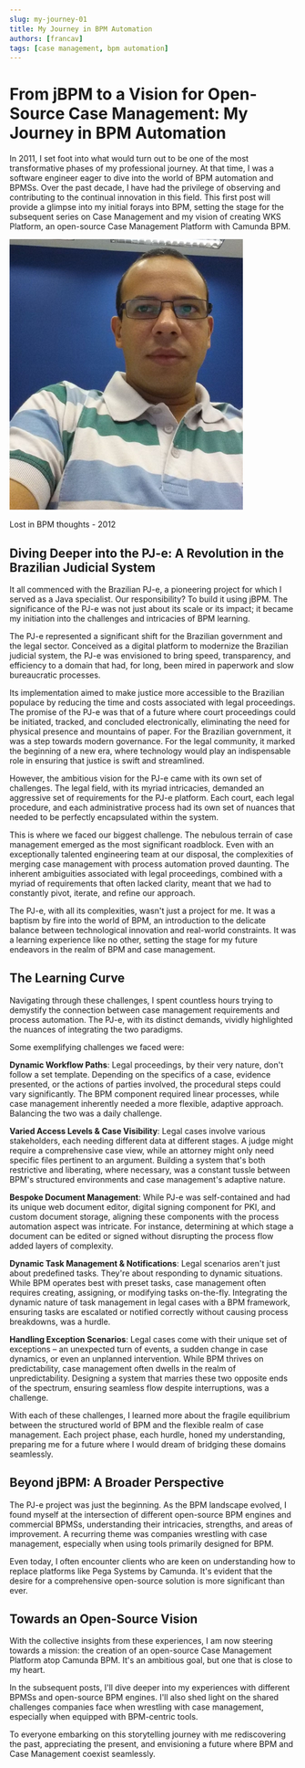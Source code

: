 ```yaml
---
slug: my-journey-01
title: My Journey in BPM Automation
authors: [francav]
tags: [case management, bpm automation]
---
```


# From jBPM to a Vision for Open-Source Case Management: My Journey in BPM Automation

In 2011, I set foot into what would turn out to be one of the most transformative phases of my professional journey. At that time, I was a software engineer eager to dive into the world of BPM automation and BPMSs. Over the past decade, I have had the privilege of observing and contributing to the continual innovation in this field. This first post will provide a glimpse into my initial forays into BPM, setting the stage for the subsequent series on Case Management and my vision of creating WKS Platform, an open-source Case Management Platform with Camunda BPM.

![Lost in BPM thoughts - 2012](./pje.jpg)

Lost in BPM thoughts - 2012

## Diving Deeper into the PJ-e: A Revolution in the Brazilian Judicial System

It all commenced with the Brazilian PJ-e, a pioneering project for which I served as a Java specialist. Our responsibility? To build it using jBPM. The significance of the PJ-e was not just about its scale or its impact; it became my initiation into the challenges and intricacies of BPM learning.

The PJ-e represented a significant shift for the Brazilian government and the legal sector. Conceived as a digital platform to modernize the Brazilian judicial system, the PJ-e was envisioned to bring speed, transparency, and efficiency to a domain that had, for long, been mired in paperwork and slow bureaucratic processes.

Its implementation aimed to make justice more accessible to the Brazilian populace by reducing the time and costs associated with legal proceedings. The promise of the PJ-e was that of a future where court proceedings could be initiated, tracked, and concluded electronically, eliminating the need for physical presence and mountains of paper. For the Brazilian government, it was a step towards modern governance. For the legal community, it marked the beginning of a new era, where technology would play an indispensable role in ensuring that justice is swift and streamlined.

However, the ambitious vision for the PJ-e came with its own set of challenges. The legal field, with its myriad intricacies, demanded an aggressive set of requirements for the PJ-e platform. Each court, each legal procedure, and each administrative process had its own set of nuances that needed to be perfectly encapsulated within the system.

This is where we faced our biggest challenge. The nebulous terrain of case management emerged as the most significant roadblock. Even with an exceptionally talented engineering team at our disposal, the complexities of merging case management with process automation proved daunting. The inherent ambiguities associated with legal proceedings, combined with a myriad of requirements that often lacked clarity, meant that we had to constantly pivot, iterate, and refine our approach.

The PJ-e, with all its complexities, wasn't just a project for me. It was a baptism by fire into the world of BPM, an introduction to the delicate balance between technological innovation and real-world constraints. It was a learning experience like no other, setting the stage for my future endeavors in the realm of BPM and case management.

## The Learning Curve

Navigating through these challenges, I spent countless hours trying to demystify the connection between case management requirements and process automation. The PJ-e, with its distinct demands, vividly highlighted the nuances of integrating the two paradigms.

Some exemplifying challenges we faced were:

**Dynamic Workflow Paths**: Legal proceedings, by their very nature, don't follow a set template. Depending on the specifics of a case, evidence presented, or the actions of parties involved, the procedural steps could vary significantly. The BPM component required linear processes, while case management inherently needed a more flexible, adaptive approach. Balancing the two was a daily challenge.

**Varied Access Levels & Case Visibility**: Legal cases involve various stakeholders, each needing different data at different stages. A judge might require a comprehensive case view, while an attorney might only need specific files pertinent to an argument. Building a system that's both restrictive and liberating, where necessary, was a constant tussle between BPM's structured environments and case management's adaptive nature.

**Bespoke Document Management**: While PJ-e was self-contained and had its unique web document editor, digital signing component for PKI, and custom document storage, aligning these components with the process automation aspect was intricate. For instance, determining at which stage a document can be edited or signed without disrupting the process flow added layers of complexity.

**Dynamic Task Management & Notifications**: Legal scenarios aren't just about predefined tasks. They're about responding to dynamic situations. While BPM operates best with preset tasks, case management often requires creating, assigning, or modifying tasks on-the-fly. Integrating the dynamic nature of task management in legal cases with a BPM framework, ensuring tasks are escalated or notified correctly without causing process breakdowns, was a hurdle.

**Handling Exception Scenarios**: Legal cases come with their unique set of exceptions – an unexpected turn of events, a sudden change in case dynamics, or even an unplanned intervention. While BPM thrives on predictability, case management often dwells in the realm of unpredictability. Designing a system that marries these two opposite ends of the spectrum, ensuring seamless flow despite interruptions, was a challenge.

With each of these challenges, I learned more about the fragile equilibrium between the structured world of BPM and the flexible realm of case management. Each project phase, each hurdle, honed my understanding, preparing me for a future where I would dream of bridging these domains seamlessly.
## Beyond jBPM: A Broader Perspective

The PJ-e project was just the beginning. As the BPM landscape evolved, I found myself at the intersection of different open-source BPM engines and commercial BPMSs, understanding their intricacies, strengths, and areas of improvement. A recurring theme was companies wrestling with case management, especially when using tools primarily designed for BPM.

Even today, I often encounter clients who are keen on understanding how to replace platforms like Pega Systems by Camunda. It's evident that the desire for a comprehensive open-source solution is more significant than ever.

## Towards an Open-Source Vision

With the collective insights from these experiences, I am now steering towards a mission: the creation of an open-source Case Management Platform atop Camunda BPM. It's an ambitious goal, but one that is close to my heart.

In the subsequent posts, I'll dive deeper into my experiences with different BPMSs and open-source BPM engines. I'll also shed light on the shared challenges companies face when wrestling with case management, especially when equipped with BPM-centric tools.

To everyone embarking on this storytelling journey with me rediscovering the past, appreciating the present, and envisioning a future where BPM and Case Management coexist seamlessly.

